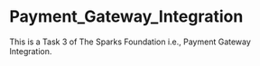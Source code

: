 # Payment_Gateway_Integration
This is a Task 3 of The Sparks Foundation i.e., Payment Gateway Integration.
